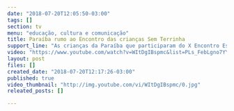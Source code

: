 ```yaml
---
date: "2018-07-20T12:05:50-03:00"
tags: []
section: tv
menu: "educação, cultura e comunicação"
title: Paraíba rumo ao Encontro das crianças Sem Terrinha
support_line: "As crianças da Paraíba que participaram do X Encontro Estadual Sem Terrinha já estão preparadas para o Encontro Nacional, que vai acontecer em Brasília de 23 a 26 de julho!"
video: "https://www.youtube.com/watch?v=WItDgIBspmc&list=PLs_FebLgno7YYzVf0huGzy_uTMHRsg0kC&index=6&t=0s"
layout: post
files: []
created_date: "2018-07-20T12:17:26-03:00"
published: true
video_thumbnail: "http://img.youtube.com/vi/WItDgIBspmc/0.jpg"
releated_posts: []

---
```

